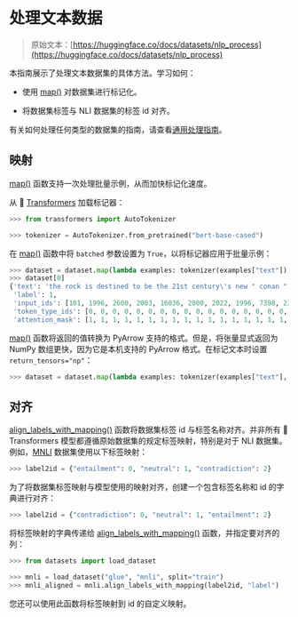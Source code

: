 # 处理文本数据

> 原始文本：[https://huggingface.co/docs/datasets/nlp_process](https://huggingface.co/docs/datasets/nlp_process)

本指南展示了处理文本数据集的具体方法。学习如何：

+   使用 [map()](/docs/datasets/v2.17.0/en/package_reference/main_classes#datasets.Dataset.map) 对数据集进行标记化。

+   将数据集标签与 NLI 数据集的标签 id 对齐。

有关如何处理任何类型的数据集的指南，请查看[通用处理指南](./process)。

## 映射

[map()](/docs/datasets/v2.17.0/en/package_reference/main_classes#datasets.Dataset.map) 函数支持一次处理批量示例，从而加快标记化速度。

从 🤗 [Transformers](https://huggingface.co/transformers/) 加载标记器：

```py
>>> from transformers import AutoTokenizer

>>> tokenizer = AutoTokenizer.from_pretrained("bert-base-cased")
```

在 [map()](/docs/datasets/v2.17.0/en/package_reference/main_classes#datasets.Dataset.map) 函数中将 `batched` 参数设置为 `True`，以将标记器应用于批量示例：

```py
>>> dataset = dataset.map(lambda examples: tokenizer(examples["text"]), batched=True)
>>> dataset[0]
{'text': 'the rock is destined to be the 21st century\'s new " conan " and that he\'s going to make a splash even greater than arnold schwarzenegger , jean-claud van damme or steven segal .', 
 'label': 1, 
 'input_ids': [101, 1996, 2600, 2003, 16036, 2000, 2022, 1996, 7398, 2301, 1005, 1055, 2047, 1000, 16608, 1000, 1998, 2008, 2002, 1005, 1055, 2183, 2000, 2191, 1037, 17624, 2130, 3618, 2084, 7779, 29058, 8625, 13327, 1010, 3744, 1011, 18856, 19513, 3158, 5477, 4168, 2030, 7112, 16562, 2140, 1012, 102], 
 'token_type_ids': [0, 0, 0, 0, 0, 0, 0, 0, 0, 0, 0, 0, 0, 0, 0, 0, 0, 0, 0, 0, 0, 0, 0, 0, 0, 0, 0, 0, 0, 0, 0, 0, 0, 0, 0, 0, 0, 0, 0, 0, 0, 0, 0, 0, 0, 0, 0], 
 'attention_mask': [1, 1, 1, 1, 1, 1, 1, 1, 1, 1, 1, 1, 1, 1, 1, 1, 1, 1, 1, 1, 1, 1, 1, 1, 1, 1, 1, 1, 1, 1, 1, 1, 1, 1, 1, 1, 1, 1, 1, 1, 1, 1, 1, 1, 1, 1, 1]}
```

[map()](/docs/datasets/v2.17.0/en/package_reference/main_classes#datasets.Dataset.map) 函数将返回的值转换为 PyArrow 支持的格式。但是，将张量显式返回为 NumPy 数组更快，因为它是本机支持的 PyArrow 格式。在标记文本时设置 `return_tensors="np"`：

```py
>>> dataset = dataset.map(lambda examples: tokenizer(examples["text"], return_tensors="np"), batched=True)
```

## 对齐

[align_labels_with_mapping()](/docs/datasets/v2.17.0/en/package_reference/main_classes#datasets.Dataset.align_labels_with_mapping) 函数将数据集标签 id 与标签名称对齐。并非所有 🤗 Transformers 模型都遵循原始数据集的规定标签映射，特别是对于 NLI 数据集。例如，[MNLI](https://huggingface.co/datasets/glue) 数据集使用以下标签映射：

```py
>>> label2id = {"entailment": 0, "neutral": 1, "contradiction": 2}
```

为了将数据集标签映射与模型使用的映射对齐，创建一个包含标签名称和 id 的字典进行对齐：

```py
>>> label2id = {"contradiction": 0, "neutral": 1, "entailment": 2}
```

将标签映射的字典传递给 [align_labels_with_mapping()](/docs/datasets/v2.17.0/en/package_reference/main_classes#datasets.Dataset.align_labels_with_mapping) 函数，并指定要对齐的列：

```py
>>> from datasets import load_dataset

>>> mnli = load_dataset("glue", "mnli", split="train")
>>> mnli_aligned = mnli.align_labels_with_mapping(label2id, "label")
```

您还可以使用此函数将标签映射到 id 的自定义映射。
